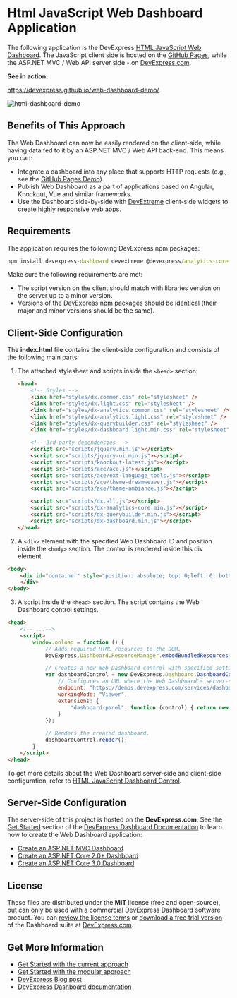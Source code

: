 # Html JavaScript Web Dashboard Application

The following application is the DevExpress [HTML JavaScript Web Dashboard]((https://www.devexpress.com/Support/Center/Question/Details/T532254)). The JavaScript client side is hosted on the [GitHub Pages](https://pages.github.com), while the ASP.NET MVC / Web API server side - on [DevExpress.com](https://www.devexpress.com).

**See in action:**

https://devexpress.github.io/web-dashboard-demo/

![html-dashboard-demo](https://user-images.githubusercontent.com/17986517/35871357-13796742-0b75-11e8-9b12-a90de4813b96.png)

## Benefits of This Approach

The Web Dashboard can now be easily rendered on the client-side, while having data fed to it by an ASP.NET MVC / Web API back-end. This means you can:

- Integrate a dashboard into any place that supports HTTP requests (e.g., see the [GitHub Pages Demo](https://devexpress.github.io/web-dashboard-demo/)).
- Publish Web Dashboard as a part of applications based on Angular, Knockout, Vue and similar frameworks.
- Use the Dashboard side-by-side with [DevExtreme](https://js.devexpress.com) client-side widgets to create highly responsive web apps.


## Requirements
The application requires the following DevExpress npm packages:

```cmd
npm install devexpress-dashboard devextreme @devexpress/analytics-core
```

Make sure the following requirements are met:

- The script version on the client should match with libraries version on the server up to a minor version.
- Versions of the DevExpress npm packages should be identical (their major and minor versions should be the same).

## Client-Side Configuration

The **index.html** file contains the client-side configuration and consists of the following main parts:

1. The attached stylesheet and scripts inside the `<head>` section:

	```html
	<head>
		<!-- Styles -->
		<link href="styles/dx.common.css" rel="stylesheet" />
		<link href="styles/dx.light.css" rel="stylesheet" />
		<link href="styles/dx-analytics.common.css" rel="stylesheet" />
		<link href="styles/dx-analytics.light.css" rel="stylesheet" />
		<link href="styles/dx-querybuilder.css" rel="stylesheet" />
		<link href="styles/dx-dashboard.light.min.css" rel="stylesheet" />

		<!-- 3rd-party dependencies -->
		<script src="scripts/jquery.min.js"></script>
		<script src="scripts/jquery-ui.min.js"></script>
		<script src="scripts/knockout-latest.js"></script>
		<script src="scripts/ace/ace.js"></script>
		<script src="scripts/ace/ext-language_tools.js"></script>
		<script src="scripts/ace/theme-dreamweaver.js"></script>
		<script src="scripts/ace/theme-ambiance.js"></script>

		<script src="scripts/dx.all.js"></script>
		<script src="scripts/dx-analytics-core.min.js"></script>
		<script src="scripts/dx-querybuilder.min.js"></script>
		<script src="scripts/dx-dashboard.min.js"></script>
	</head>
	```

2. A `<div>` element with the specified Web Dashboard ID and position inside the `<body>` section. The control is rendered inside this div element.
```html
<body>
    <div id="container" style="position: absolute; top: 0;left: 0; bottom: 0; right: 0;">
    </div>
</body>
```
  
3. A script inside the `<head>` section. The script contains the Web Dashboard control settings.

```html
<head>
    <!-- ...-->
    <script>
        window.onload = function () {
            // Adds required HTML resources to the DOM.
            DevExpress.Dashboard.ResourceManager.embedBundledResources();

            // Creates a new Web Dashboard control with specified settings.
            var dashboardControl = new DevExpress.Dashboard.DashboardControl(document.getElementById("container"), {
                // Configures an URL where the Web Dashboard's server-side is hosted.
                endpoint: "https://demos.devexpress.com/services/dashboard/api",
                workingMode: "Viewer",
                extensions: {
                    "dashboard-panel": function (control) { return new DevExpress.Dashboard.DashboardPanelExtension(control); }
                }
            });

            // Renders the created dashboard.
            dashboardControl.render();
        }
    </script>
</head>
```

To get more details about the Web Dashboard server-side and client-side configuration, refer to [HTML JavaScript Dashboard Control](https://docs.devexpress.com/Dashboard/119108/building-the-designer-and-viewer-applications/web-dashboard/html-javascript-dashboard-control).

## Server-Side Configuration

The server-side of this project is hosted on the **DevExpress.com**. See the [Get Started](https://docs.devexpress.com/Dashboard/12136/Getting-Started) section of the [DevExpress Dashboard Documentation](https://docs.devexpress.com/Dashboard/12049/Dashboard) to learn how to create the Web Dashboard application:

- [Create an ASP.NET MVC Dashboard](https://docs.devexpress.com/Dashboard/116313/get-started/build-web-dashboard-applications/create-an-aspnet-mvc-dashboard-application)
- [Create an ASP.NET Core 2.0+ Dashboard](https://docs.devexpress.com/Dashboard/119284/get-started/build-web-dashboard-applications/create-an-aspnet-core-2-dashboard-application)
- [Create an ASP.NET Core 3.0 Dashboard](https://docs.devexpress.com/Dashboard/401369/get-started/build-web-dashboard-applications/create-an-aspnet-core-3-dashboard-application)

## License

These files are distributed under the **MIT** license (free and open-source), but can only be used with a commercial DevExpress Dashboard software product. You can [review the license terms](https://www.devexpress.com/Support/EULAs/NetComponents.xml) or [download a free trial version](https://go.devexpress.com/DevExpressDownload_UniversalTrial.aspx) of the Dashboard suite at [DevExpress.com](https://www.devexpress.com).

## Get More Information

- [Get Started with the current approach](https://docs.devexpress.com/Dashboard/119109/get-started/build-web-dashboard-applications/create-an-html-javascript-dashboard-application-global-namespaces)
- [Get Started with the modular approach](https://docs.devexpress.com/Dashboard/400322/get-started/build-web-dashboard-applications/create-an-html-javascript-dashboard-application-modular-approach-angular)
- [DevExpress Blog post](https://community.devexpress.com/blogs/news/archive/2017/08/02/ctp-client-side-web-dashboard-integrated-with-angular-knockout-vue-and-more.aspx)
- [DevExpress Dashboard documentation](https://docs.devexpress.com/Dashboard/12049/Dashboard)
